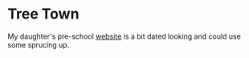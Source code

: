 Tree Town
===

My daughter's pre-school [website](http://www.treetown-coop.org) is a bit dated looking and could use some sprucing up.
